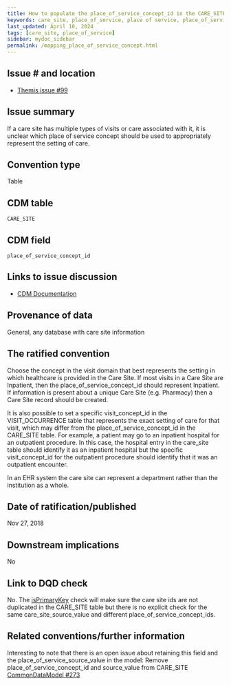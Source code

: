 ```yaml
--- 
title: How to populate the place_of_service_concept_id in the CARE_SITE table 
keywords: care_site, place_of_service, place of service, place_of_service_concept_id, place of service concept id 
last_updated: April 10, 2024 
tags: [care_site, place_of_service] 
sidebar: mydoc_sidebar 
permalink: /mapping_place_of_service_concept.html 
--- 
```


## Issue # and location

- [Themis issue #99](https://github.com/OHDSI/Themis/issues/99)

## Issue summary
If a care site has multiple types of visits or care associated with it, it is unclear which place of service concept should be used to appropriately represent the setting of care.

## Convention type
Table

## CDM table
`CARE_SITE`

## CDM field
`place_of_service_concept_id`

## Links to issue discussion

- [CDM Documentation](https://ohdsi.github.io/CommonDataModel/cdm54.html#care_site)   

## Provenance of data
General, any database with care site information

## The ratified convention

Choose the concept in the visit domain that best represents the setting in which healthcare is provided in the Care Site. If most visits in a Care Site are Inpatient, then the place_of_service_concept_id should represent Inpatient. If information is present about a unique Care Site (e.g. Pharmacy) then a Care Site record should be created.

It is also possible to set a specific visit_concept_id in the VISIT_OCCURRENCE table that represents the exact setting of care for that visit, which may differ from the place_of_service_concept_id in the CARE_SITE table. For example, a patient may go to an inpatient hospital for an outpatient procedure. In this case, the hospital entry in the care_site table should identify it as an inpatient hospital but the specific visit_concept_id for the outpatient procedure should identify that it was an outpatient encounter.

In an EHR system the care site can represent a department rather than the institution as a whole.

## Date of ratification/published
Nov 27, 2018

## Downstream implications
No

## Link to DQD check
No. The [isPrimaryKey](https://ohdsi.github.io/DataQualityDashboard/articles/checks/isPrimaryKey.html) check will make sure the care site ids are not duplicated in the CARE_SITE table but there is no explicit check for the same care_site_source_value and different place_of_service_concept_ids. 

## Related conventions/further information
Interesting to note that there is an open issue about retaining this field and the place_of_service_source_value in the model: Remove place_of_service_concept_id and source_value from CARE_SITE [CommonDataModel #273](https://github.com/OHDSI/CommonDataModel/issues/273)

